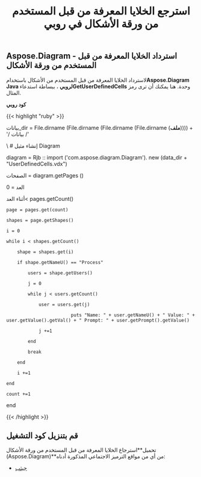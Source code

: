 ﻿---
title: استرجع الخلايا المعرفة من قبل المستخدم من ورقة الأشكال في روبي
type: docs
weight: 30
url: /ar/java/retrieve-user-defined-cells-from-shapesheet-in-ruby/
---
## **Aspose.Diagram - استرداد الخلايا المعرفة من قبل المستخدم من ورقة الأشكال**
 لاسترداد الخلايا المعرفة من قبل المستخدم من الأشكال باستخدام**Aspose.Diagram Java لروبي** ، ببساطة استدعاء**GetUserDefinedCells** وحدة. هنا يمكنك أن ترى رمز المثال.

**كود روبي**

{{< highlight "ruby" >}}

 بيانات_dir = File.dirname (File.dirname (File.dirname (File.dirname (__ملف__)))) + '/ بيانات /'

\ # إنشاء مثيل Diagram

diagram = Rjb :: import ('com.aspose.diagram.Diagram'). new (data_dir + "UserDefinedCells.vdx")

الصفحات = diagram.getPages ()

العد = 0

 أثناء العد< pages.getCount()

    page = pages.get(count)

    shapes = page.getShapes()

    i = 0

    while i < shapes.getCount()

        shape = shapes.get(i)

        if shape.getNameU() == "Process"

            users = shape.getUsers()

            j = 0

            while j < users.getCount()

                user = users.get(j)

                            puts "Name: " + user.getNameU() + " Value: " + user.getValue().getVal() + " Prompt: " + user.getPrompt().getValue()

                j +=1

            end

            break

        end

        i +=1

    end

    count +=1

end

{{< /highlight >}}
## **قم بتنزيل كود التشغيل**
 تحميل**استرجاع الخلايا المعرفة من قبل المستخدم من ورقة الأشكال (Aspose.Diagram)**من أي من مواقع الترميز الاجتماعي المذكورة أدناه:

- [جيثب](https://github.com/asposediagram/Aspose.Diagram-for-Java/blob/master/Plugins/Aspose_Diagram_Java_for_Ruby/lib/asposediagramjava/UserDefinedCells/getuserdefinedcells.rb)
